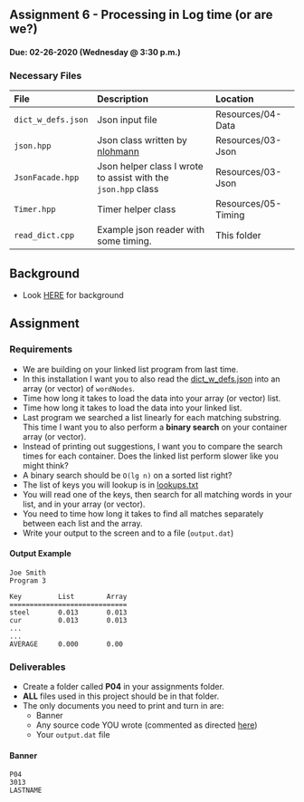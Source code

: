 ## Assignment 6 - Processing in Log time (or are we?)
#### Due: 02-26-2020 (Wednesday @ 3:30 p.m.)

### Necessary Files

| File               | Description                                                        | Location            |
| :----------------- | :----------------------------------------------------------------- | :------------------ |
| `dict_w_defs.json` | Json input file                                                    | Resources/04-Data   |
| `json.hpp`         | Json class written by [nlohmann](https://github.com/nlohmann/json) | Resources/03-Json   |
| `JsonFacade.hpp`   | Json helper class I wrote to assist with the `json.hpp` class      | Resources/03-Json   |
| `Timer.hpp`        | Timer helper class                                                 | Resources/05-Timing |
| `read_dict.cpp`    | Example json reader with some timing.                              | This folder         |

## Background

- Look [HERE](../05-P02/README.md) for background

## Assignment

### Requirements
- We are building on your linked list program from last time. 
- In this installation I want you to also read the [dict_w_defs.json](../../Resources/04-Data/dictionary_files/dict_w_defs.json) into an array (or vector) of `wordNodes`.
- Time how long it takes to load the data into your array (or vector) list.
- Time how long it takes to load the data into your linked list.
- Last program we searched a list linearly for each matching substring. This time I want you to also perform a **binary search** on your container array (or vector).
- Instead of printing out suggestions, I want you to compare the search times for each container. Does the linked list perform slower like you might think? 
- A binary search should be `O(lg n)` on a sorted list right?
- The list of keys you will lookup is in [lookups.txt](lookups.txt)
- You will read one of the keys, then search for all matching words in your list, and in your array (or vector).
- You need to time how long it takes to find all matches separately between each list and the array. 
- Write your output to the screen and to a file (`output.dat`)


#### Output Example

```
Joe Smith
Program 3

Key         List        Array
=============================
steel       0.013       0.013
cur         0.013       0.013 
...
...
AVERAGE     0.000       0.00      
```


### Deliverables

- Create a folder called **P04** in your assignments folder. 
- **ALL** files used in this project should be in that folder.
- The only documents you need to print and turn in are:
  - Banner
  - Any source code YOU wrote (commented as directed [here](../../Resources/01-Comments/README.md))
  - Your `output.dat` file



#### Banner

```
P04
3013
LASTNAME
```
